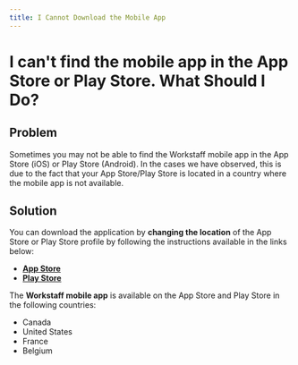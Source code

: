 ```yaml
---
title: I Cannot Download the Mobile App
---
```


# I can't find the mobile app in the App Store or Play Store. What Should I Do?

## Problem

Sometimes you may not be able to find the Workstaff mobile app in the App Store (iOS) or Play Store (Android). In the cases we have observed, this is due to the fact that your App Store/Play Store is located in a country where the mobile app is not available.

## Solution 

You can download the application by **changing the location** of the App Store or Play Store profile by following the instructions available in the links below:
- [**App Store**](https://support.apple.com/en-us/HT201389)
- [**Play Store**](https://support.google.com/googleplay/answer/7431675?hl=en)

The **Workstaff mobile app** is available on the App Store and Play Store in the following countries:
- Canada
- United States
- France
- Belgium